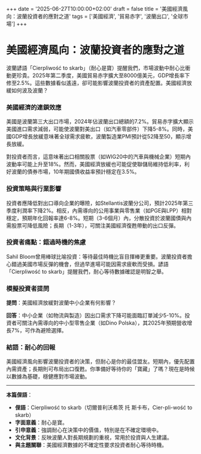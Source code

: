 +++
date = '2025-06-27T10:00:00+02:00'
draft = false
title = '美國經濟風向：波蘭投資者的應對之道'
tags = ['美國經濟', '貿易赤字', '波蘭出口', '全球市場']
+++

# 美國經濟風向：波蘭投資者的應對之道

波蘭諺語「Cierpliwość to skarb」（耐心是寶）提醒我們，市場波動中耐心比衝動更珍貴。2025年第二季度，美國貿易赤字擴大至8000億美元，GDP增長率下修至2.5%。這些數據看似遙遠，卻可能影響波蘭投資者的資產配置。美國經濟放緩如何波及波蘭？[](https://wiadomosci.radiozet.pl/polska/lawina-podpisow-pod-petycja-ws-zniesienia-obowiazkowej-matury-z-matematyki)

### 美國經濟的連鎖效應

美國是波蘭第三大出口市場，2024年佔波蘭出口總額的7.2%。貿易赤字擴大顯示美國進口需求減弱，可能使波蘭對美出口（如汽車零部件）下降5-8%。同時，美國GDP增長放緩意味著全球需求疲軟，波蘭製造業PMI預計從52降至50，顯示增長放緩。

對投資者而言，這意味著出口相關股票（如WIG20中的汽車與機械企業）短期內波動率可能上升至18%。然而，美國經濟放緩也可能促使聯儲局維持低利率，利好波蘭的債券市場，10年期國債收益率預計穩定在3.5%。

### 投資策略與行業影響

投資者應降低對出口導向企業的曝險，如Stellantis波蘭分公司，預計2025年第三季度利潤率下降2%。相反，內需導向的公用事業與零售業（如PGE與LPP）相對穩定，預期年化回報率達6-8%。短期（3-6個月）內，分散投資於波蘭國債與內需股票可降低風險；長期（1-3年），可關注美國經濟復甦帶動的出口反彈。

### 投資者痛點：錯過時機的焦慮

Sahil Bloom曾用棒球比喻投資：等待最佳時機比盲目揮棒更重要。波蘭投資者擔心錯過美國市場反彈的機會，但過早進場可能因需求疲軟而受損。諺語「Cierpliwość to skarb」提醒我們，耐心等待數據確認是明智之舉。

### 模擬投資者提問

**提問**：美國經濟放緩對波蘭中小企業有何影響？

**回答**：中小企業（如物流與製造）因出口需求下降可能面臨訂單減少5-10%。投資者可關注內需導向的中小型零售企業（如Dino Polska），其2025年預期營收增長7%，可作為避險選擇。

### 結語：耐心的回報

美國經濟風向影響波蘭投資者的決策，但耐心是你的最佳盟友。短期內，優先配置內需資產；長期則可布局出口復甦。你準備好等待你的「寶藏」了嗎？現在是時候以數據為基礎，穩健應對市場波動。

---

**本篇俚語**：

- **俚語**：Cierpliwość to skarb（切爾普利沃希茨 托 斯卡布，Cier-pli-wość to skarb）
- **字面意義**：耐心是寶。
- **引申意義**：強調耐心在決策中的價值，特別是在不確定環境中。
- **文化背景**：反映波蘭人對長期規劃的重視，常用於投資與人生建議。
- **與主題關聯**：美國經濟數據的不確定性要求投資者耐心等待時機。